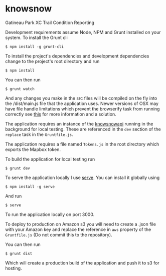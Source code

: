 # knowsnow
Gatineau Park XC Trail Condition Reporting

Development requirements assume Node, NPM and Grunt installed on your system.  To install the Grunt cli
````shell
$ npm install -g grunt-cli
````
To install the project's dependencies and development dependencies change to the project's root directory and run
````shell
$ npm install
````
You can then run
````shell
$ grunt watch
````
And any changes you make in the src files will be compiled on the fly into the /dist/main.js file that the application uses.
Newer versions of OSX may have file handle limitations which prevent the browserify task from running correctly see [this](https://github.com/substack/node-browserify/issues/431) for more information and a solution.

The application requires an instance of the [knowsnowapi](https://github.com/sharkinsspatial/knowsnowapi) running in the background for local testing.  These are referenced in the <code>dev</code> section of the <code>replace</code> task in the <code>Gruntfile.js</code>.

The application requires a file named `Tokens.js` in the root directory which exports the Mapbox token.

To build the application for local testing run
````shell
$ grunt dev
````
To serve the application locally I use [serve](https://github.com/tj/serve). You can install it globally using
````shell
$ npm install -g serve
````
And run
````shell
$ serve
````
To run the application locally on port 3000.

To deploy to production on Amazon s3 you will need to create a .json file with your Amazon key and replace the reference in <code>aws</code> property of the <code>Gruntfile.js</code> (Do not commit this to the repository).

You can then run
````shell
$ grunt dist
````
Which will create a production build of the application and push it to s3 for hosting.
